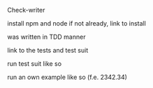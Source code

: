 Check-writer

install npm and node if not already, link to install

was written in TDD manner

link to the tests and test suit

run test suit like so

run an own example like so 
(f.e. 2342.34)

